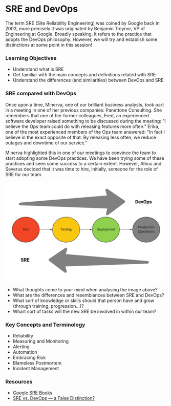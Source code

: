 # SRE and DevOps

The term SRE (Site Reliability Engineering) was coined by Google back in 2003, more precisely it was originated by Benjamin Treynor, VP of Engineering at Google. Broadly speaking, it refers to the practice that adopts the DevOps philosophy. However, we will try and establish some distinctions at some point in this session!


### Learning Objectives
- Understand what is SRE
- Get familiar with the main concepts and definitions related with SRE
- Understand the differences (and similarities) between DevOps and SRE


### SRE compared with DevOps
Once upon a time, Minerva, one of our brilliant business analysts, took part in a meeting in one of her previous companies: Panettone Consulting. She remembers that one of her former colleagues, Fred, an experienced software developer raised something to be discussed during the meeting: "I believe the Ops team could do with releasing features more often." Erika, one of the most experienced members of the Ops team answered: "In fact I believe in the exact opposite of that. By releasing less often, we reduce outages and downtime of our service."

Minerva highlighted this in one of our meetings to convince the team to start adopting some DevOps practices. We have been trying some of these practices and seen some success to a certain extent. However, Albus and Severus decided that it was time to hire, initially, someone for the role of SRE for our team.

![SRE and DevOps](assets/sre-and-devops.jpg?raw=true "SRE and DevOps")

- What thoughts come to your mind when analysing the image above?
- What are the differences and resemblances between SRE and DevOps?
- What sort of knowledge or skills should that person have and grow (through training, progression...)?
- Whart sort of tasks will the new SRE be involved in within our team?


### Key Concepts and Terminology
- Reliability
- Measuring and Monitoring
- Alerting
- Automation
- Embracing Risk
- Blameless Postmortem
- Incident Management


### Resources
- [Google SRE Books](https://sre.google/books/)
- [SRE vs. DevOps — a False Distinction?](https://devops.com/sre-vs-devops-false-distinction/)
